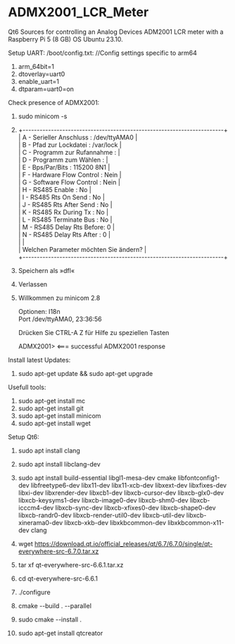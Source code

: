 # ADMX2001_LCR_Meter
Qt6 Sources for controlling an Analog Devices ADM2001 LCR meter with a Raspberry Pi 5 (8 GB) OS Ubuntu 23.10.

Setup UART:
/boot/config.txt:
  //Config settings specific to arm64
1.  arm_64bit=1
2.  dtoverlay=uart0
3.  enable_uart=1
4.  dtparam=uart0=on

Check presence of ADMX2001:
1. sudo minicom -s
2.  +-----------------------------------------------------------------------+   
    | A - Serieller Anschluss      : /dev/ttyAMA0                           |   
    | B - Pfad zur Lockdatei       : /var/lock                              |   
    | C - Programm zur Rufannahme  :                                        |   
    | D - Programm zum Wählen      :                                        |   
    | E - Bps/Par/Bits             : 115200 8N1                             |   
    | F - Hardware Flow Control    : Nein                                   |   
    | G - Software Flow Control    : Nein                                   |   
    | H -     RS485 Enable      : No                                        |   
    | I -   RS485 Rts On Send   : No                                        |   
    | J -  RS485 Rts After Send : No                                        |   
    | K -  RS485 Rx During Tx   : No                                        |   
    | L -  RS485 Terminate Bus  : No                                        |   
    | M - RS485 Delay Rts Before: 0                                         |   
    | N - RS485 Delay Rts After : 0                                         |   
    |                                                                       |   
    |    Welchen Parameter möchten Sie ändern?                              |   
    +-----------------------------------------------------------------------+
3.  Speichern als »dfl«
4.  Verlassen
5.  Willkommen zu minicom 2.8
                                                                                
    Optionen: I18n                                                                  
    Port /dev/ttyAMA0, 23:36:56                                                     
                                                                                
    Drücken Sie CTRL-A  Z für Hilfe zu speziellen Tasten                            
                                                                                
    ADMX2001>   <=== successful ADMX2001 response

Install latest Updates:
1.  sudo apt-get update && sudo apt-get upgrade

Usefull tools:
1.  sudo apt-get install mc
2.  sudo apt-get install git
3.  sudo apt-get install minicom
4.  sudo apt-get install wget

Setup Qt6:
1.  sudo apt install clang
2.  sudo apt install libclang-dev
3.  sudo apt install build-essential libgl1-mesa-dev cmake libfontconfig1-dev libfreetype6-dev libx11-dev libx11-xcb-dev libxext-dev libxfixes-dev libxi-dev libxrender-dev libxcb1-dev libxcb-cursor-dev libxcb-glx0-dev libxcb-keysyms1-dev libxcb-image0-dev libxcb-shm0-dev libxcb-icccm4-dev libxcb-sync-dev libxcb-xfixes0-dev libxcb-shape0-dev libxcb-randr0-dev libxcb-render-util0-dev libxcb-util-dev libxcb-xinerama0-dev libxcb-xkb-dev libxkbcommon-dev libxkbcommon-x11-dev clang

4.  wget https://download.qt.io/official_releases/qt/6.7/6.7.0/single/qt-everywhere-src-6.7.0.tar.xz
5.  tar xf qt-everywhere-src-6.6.1.tar.xz
6.  cd qt-everywhere-src-6.6.1
7.  ./configure
8.  cmake --build . --parallel
9.  sudo cmake --install .

10.  sudo apt-get install qtcreator
